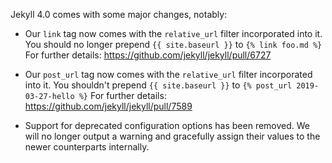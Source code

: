 Jekyll 4.0 comes with some major changes, notably:

  * Our `link` tag now comes with the `relative_url` filter incorporated into it.
    You should no longer prepend `{{ site.baseurl }}` to `{% link foo.md %}`
    For further details: https://github.com/jekyll/jekyll/pull/6727

  * Our `post_url` tag now comes with the `relative_url` filter incorporated into it.
    You shouldn't prepend `{{ site.baseurl }}` to `{% post_url 2019-03-27-hello %}`
    For further details: https://github.com/jekyll/jekyll/pull/7589

  * Support for deprecated configuration options has been removed. We will no longer
    output a warning and gracefully assign their values to the newer counterparts
    internally.